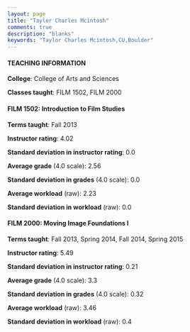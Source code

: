 ```yaml
---
layout: page
title: "Taylor Charles Mcintosh" 
comments: true
description: "blanks"
keywords: "Taylor Charles Mcintosh,CU,Boulder"
---
```

<head>
<script src="https://ajax.googleapis.com/ajax/libs/jquery/2.1.3/jquery.min.js"></script>
<script src="https://dl.dropboxusercontent.com/s/pc42nxpaw1ea4o9/highcharts.js?dl=0"></script>
<!-- <script src="../assets/js/highcharts.js"></script> -->
<style type="text/css">@font-face {
	font-family: "Bebas Neue";
	src: url(https://www.filehosting.org/file/details/544349/BebasNeue Regular.otf) format("opentype");
	}
	h1.Bebas { 
		font-family: "Bebas Neue", Verdana, Tahoma;
	}
</style>
</head>
	   
#### TEACHING INFORMATION

**College**: College of Arts and Sciences

**Classes taught**: FILM 1502, FILM 2000

#### FILM 1502: Introduction to Film Studies

**Terms taught**: Fall 2013

**Instructor rating**: 4.02

**Standard deviation in instructor rating**: 0.0

**Average grade** (4.0 scale): 2.56

**Standard deviation in grades** (4.0 scale): 0.0

**Average workload** (raw): 2.23

**Standard deviation in workload** (raw): 0.0

#### FILM 2000: Moving Image Foundations I

**Terms taught**: Fall 2013, Spring 2014, Fall 2014, Spring 2015

**Instructor rating**: 5.49

**Standard deviation in instructor rating**: 0.21

**Average grade** (4.0 scale): 3.3

**Standard deviation in grades** (4.0 scale): 0.32

**Average workload** (raw): 3.46

**Standard deviation in workload** (raw): 0.4

